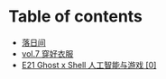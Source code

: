 # Table of contents

* [落日间](README.md)
* [vol.7 穿好衣服](vol.7-chuan-hao-yi-fu.md)
* [E21 Ghost x Shell 人工智能与游戏 \[0\]](e21.md)


